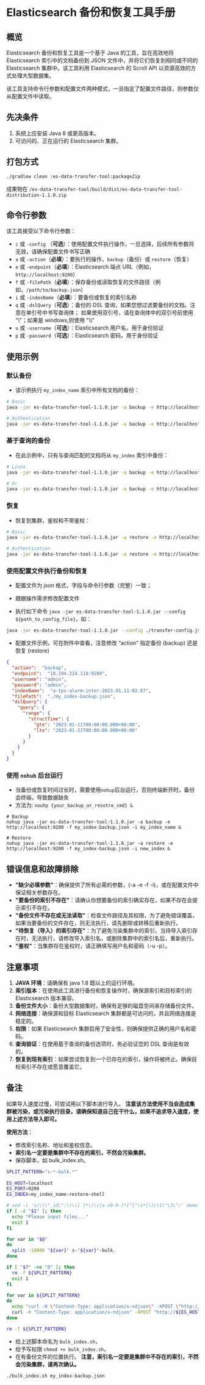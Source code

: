 # Elasticsearch 备份和恢复工具手册

## 概览

Elasticsearch 备份和恢复工具是一个基于 Java 的工具，旨在高效地将 Elasticsearch 索引中的文档备份到 JSON 文件中，并将它们恢复到相同或不同的 Elasticsearch 集群中。该工具利用 Elasticsearch 的 Scroll API 以资源高效的方式处理大型数据集。

该工具支持命令行参数和配置文件两种模式，一旦指定了配置文件路径，则参数仅从配置文件中读取。

## 先决条件

1. 系统上应安装 Java 8 或更高版本。
2. 可访问的、正在运行的 Elasticsearch 集群。

## 打包方式
```bash
./gradlew clean :es-data-transfer-tool:packageZip
```
成果物在 `/es-data-transfer-tool/build/dist/es-data-transfer-tool-distribution-1.1.0.zip`

## 命令行参数

该工具接受以下命令行参数：

- `c` 或 `-config` （**可选**）：使用配置文件执行操作，一旦选择，后续所有参数将无效，请确保配置文件书写正确
- `a` 或 `-action`（**必填**）：要执行的操作，`backup`（备份）或 `restore`（恢复）
- `e` 或 `-endpoint`（**必填**）：Elasticsearch 端点 URL（例如，`http://localhost:9200`）
- `f` 或 `-filePath`（**必填**）：保存备份或读取恢复的文件路径（例如，`/path/to/backup.json`）
- `i` 或 `-indexName`（**必填**）：要备份或恢复的索引名称
- `q` 或 `-dslQuery`（**可选**）：备份的 DSL 查询，如果您想过滤要备份的文档。注意在单引号中书写查询体； 如果使用双引号，请在查询体中的双引号前使用 "\\"；如果是 windows,则使用 "\\\\"
- `u` 或 `-username`（**可选**）：Elasticsearch 用户名，用于身份验证
- `p` 或 `-password`（**可选**）：Elasticsearch 密码，用于身份验证

## 使用示例

### 默认备份

- 该示例执行 `my_index_name` 索引中所有文档的备份：
```bash
# Basic
java -jar es-data-transfer-tool-1.1.0.jar -a backup -e http://localhost:9200 -f my_index-backup.json -i my_index_name

# Authentication
java -jar es-data-transfer-tool-1.1.0.jar -a backup -e http://localhost:9200 -f my_index-backup.json -i my_index_name -u my_user -p my_password
```

### 基于查询的备份

- 在此示例中，只有与查询匹配的文档将从 `my_index` 索引中备份：
```bash
# Linux
java -jar es-data-transfer-tool-1.1.0.jar -a backup -e http://localhost:9200 -f my_index-backup.json -i my_index_name -q '{"query":{"range":{"structTime":{"gte":"2023-01-11T00:10:00.000+08:00","lte":"2023-02-07T22:50:00.000+08:00"}}}}'

# Or
java -jar es-data-transfer-tool-1.1.0.jar -a backup -e http://localhost:9200 -f my_index-backup.json -i my_index_name -q "{\"query\":{\"range\":{\"structTime\":{\"gte\":\"2023-01-11T00:10:00.000+08:00\",\"lte\":\"2023-02-07T22:50:00.000+08:00\"}}}}"
```

 ### 恢复

- 恢复到集群，鉴权和不带鉴权：
```bash
# Basic
java -jar es-data-transfer-tool-1.1.0.jar -a restore -e http://localhost:9200 -f my_index-backup.json -i new_index

# Authentication 
java -jar es-data-transfer-tool-1.1.0.jar -a restore -e http://localhost:9200 -f my_index-backup.json -i new_index -u my_user -p my_password
```

### 使用配置文件执行备份和恢复

- 配置文件为 json 格式，字段与命令行参数（完整）一致；
- 跟据操作需求修改配置文件

- 执行如下命令 `java -jar es-data-transfer-tool-1.1.0.jar --config ${path_to_config_file}`，如：
```bash
java -jar es-data-transfer-tool-1.1.0.jar --config ./transfer-config.json
```

- 配置文件示例，可在附件中查看，注意修改 “action” 指定备份 (backup) 还是恢复 (restore)
```json
{
  "action":  "backup",
  "endpoint":  "10.194.224.118:9200",
  "username": "admin",
  "password": "admin",
  "indexName":  "a-tps-alarm-inter-2023.01.11-02.07",
  "filePath":  "./my_index-backup.json",
  "dslQuery": {
    "query": {
      "range": {
        "structTime": {
          "gte": "2023-01-11T00:00:00.000+08:00",
          "lte": "2023-01-21T00:00:00.000+08:00"
        }
      }
    }
  }
}
```

### 使用 `nohub` 后台运行
- 当备份或恢复时间过长时，需要使用`nohup`后台运行，否则终端断开时，备份会终端，导致数据缺失
- 方法为: `nouhp {your_backup_or_resotre_cmd} &`
```
# Backup
nohup java -jar es-data-transfer-tool-1.1.0.jar -a backup -e http://localhost:9200 -f my_index-backup.json -i my_index_name &

# Restore
nohup java -jar es-data-transfer-tool-1.1.0.jar -a restore -e http://localhost:9200 -f my_index-backup.json -i new_index & 

```

## 错误信息和故障排除

- **"缺少必填参数"**：确保提供了所有必需的参数，(-a -e -f -i)，或在配置文件中保证相关参数存在。
- **"要备份的索引不存在"**：请确认你想要备份的索引确实存在，如果不存在会提示索引不存在。
- **"备份文件不存在或无法读取"**：检查文件路径及其权限，为了避免错误覆盖，如果当要备份的文件存在，则无法执行，请先删除或转移后重新执行。
- **"待恢复（导入）的索引存在"**：为了避免污染集群中的索引，当待导入索引存在时，无法执行，请修改导入索引名，或删除集群中的索引名后，重新执行。
- **"鉴权"**：当集群存在鉴权时，请正确填写用户名和密码（-u -p）。

## 注意事项

1. **JAVA 环境**：请确保有 java 1.8 既以上的运行环境。
2. **索引版本**：在使用此工具进行备份和恢复操作时，确保源索引和目标索引的 Elasticsearch 版本兼容。
3. **备份文件大小**：备份大型数据集时，确保有足够的磁盘空间来存储备份文件。
4. **网络连接**：确保源和目标 Elasticsearch 集群都是可访问的，并且网络连接是稳定的。
5. **权限**：如果 Elasticsearch 集群启用了安全性，则确保提供正确的用户名和密码。
6. **查询验证**：在使用基于查询的备份选项时，务必验证您的 DSL 查询是有效的。
7. **恢复到现有索引**：如果尝试恢复到一个已存在的索引，操作将被终止。确保目标索引不存在或愿意覆盖它。


## 备注

如果导入速度过慢，可尝试用以下脚本进行导入。 **注意该方法使用不当会造成集群被污染，或污染执行目录，请确保知道自己在干什么，如果不追求导入速度，使用上述方法导入即可。**

**使用方法**：

- 修改索引名称、地址和鉴权信息。
- **索引名一定要是集群中不存在的索引，不然会污染集群。**
- 保存脚本，如 bulk_index.sh。

```bash
SPLIT_PATTERN="s-*-bulk.*"
  
ES_HOST=localhost
ES_PORT=9200
ES_INDEX=my_index_name-restore-shell

# sed -i 's/\(\"_id\":\)\([ ]*\)\([a-z0-9-]*[^}^\s*]\)/\1\"\3\"/' demo.txt
if [ -z "$1" ]; then
  echo "Please input files..."
  exit 1
fi

for var in "$@"
do
  split -10000 "${var}" s-"${var}"-bulk.
done

if [ "$?" -ne "0" ]; then
  rm -f ${SPLIT_PATTERN}
  exit 1
fi

for var in ${SPLIT_PATTERN}
do
  echo "curl -H \"Content-Type: application/x-ndjson\" -XPOST \"http://${ES_HOST}:${ES_PORT}/${ES_INDEX}/_bulk?pretty\" --data-binary \"@${var}\""
  curl -H "Content-Type: application/x-ndjson" -XPOST "http://${ES_HOST}:${ES_PORT}/${ES_INDEX}/_bulk?pretty" --data-binary "@${var}" 1> /dev/null 2>&1
done

rm -f ${SPLIT_PATTERN}
```

- 给上述脚本命名为 `bulk_index.sh`，
- 给予写权限 `chmod +x bulk_index.sh`，
- 在有备份文件的位置执行。
**注意，索引名一定要是集群中不存在的索引，不然会污染集群，请再次确认。**
```bash
./bulk_index.sh my_index-backup.json
```

